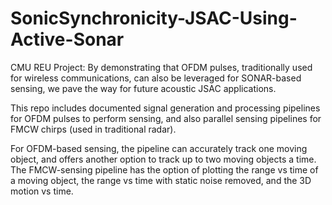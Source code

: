 # SonicSynchronicity-JSAC-Using-Active-Sonar
CMU REU Project: By demonstrating that OFDM pulses, traditionally used for wireless communications, can also be leveraged for SONAR-based sensing, we pave the way for future acoustic JSAC applications.

This repo includes documented signal generation and processing pipelines for OFDM pulses to perform sensing, and also parallel sensing pipelines for FMCW chirps (used in traditional radar).

For OFDM-based sensing, the pipeline can accurately track one moving object, and offers another option to track up to two moving objects a time. 
The FMCW-sensing pipeline has the option of plotting the range vs time of a moving object, the range vs time with static noise removed, and the 3D motion vs time. 
